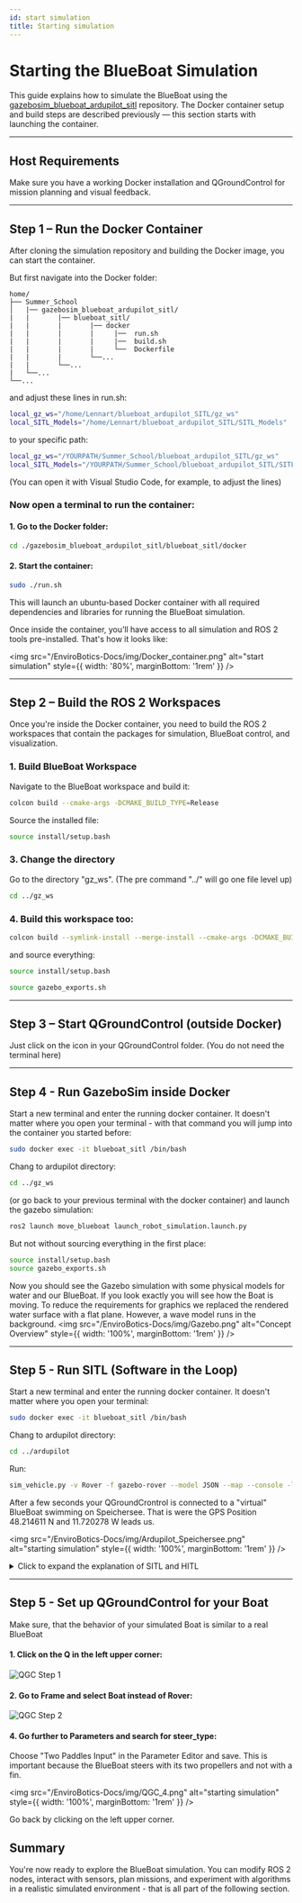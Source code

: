 ```yaml
---
id: start simulation
title: Starting simulation
---
```


# Starting the BlueBoat Simulation

This guide explains how to simulate the BlueBoat using the [gazebosim_blueboat_ardupilot_sitl](https://github.com/tum-erl/gazebosim_blueboat_ardupilot_sitl) repository. The Docker container setup and build steps are described previously — this section starts with launching the container.

---

## Host Requirements

Make sure you have a working Docker installation and QGroundControl for mission planning and visual feedback.

---

## Step 1 – Run the Docker Container

After cloning the simulation repository and building the Docker image, you can start the container.


But first navigate into the Docker folder:

```text {6}
home/
├── Summer_School
│   |── gazebosim_blueboat_ardupilot_sitl/
|   |       |── blueboat_sitl/
|   |       |       |── docker
|   |       |       |     |──  run.sh
|   |       |       |     |──  build.sh
|   |       |       |     └──  Dockerfile
|   |       |       └──...
|   |       └──...
|   └──...  
└──...
```
and adjust these lines in run.sh:
```bash
local_gz_ws="/home/Lennart/blueboat_ardupilot_SITL/gz_ws"
local_SITL_Models="/home/Lennart/blueboat_ardupilot_SITL/SITL_Models"
```
to your specific path:
```bash
local_gz_ws="/YOURPATH/Summer_School/blueboat_ardupilot_SITL/gz_ws"
local_SITL_Models="/YOURPATH/Summer_School/blueboat_ardupilot_SITL/SITL_Models"
```
(You can open it with Visual Studio Code, for example, to adjust the lines)

### Now open a terminal to run the container:
#### 1. Go to the Docker folder:
```bash
cd ./gazebosim_blueboat_ardupilot_sitl/blueboat_sitl/docker
```
#### 2. Start the container:
```bash
sudo ./run.sh
```

This will launch an ubuntu-based Docker container with all required dependencies and libraries for running the BlueBoat simulation.

Once inside the container, you’ll have access to all simulation and ROS 2 tools pre-installed. That's how it looks like:


<img src="/EnviroBotics-Docs/img/Docker_container.png" alt="start simulation" style={{ width: '80%', marginBottom: '1rem' }} />


---

## Step 2 – Build the ROS 2 Workspaces

Once you're inside the Docker container, you need to build the ROS 2 workspaces that contain the packages for simulation, BlueBoat control, and visualization.


### 1. Build BlueBoat Workspace

Navigate to the BlueBoat workspace and build it:

```bash
colcon build --cmake-args -DCMAKE_BUILD_TYPE=Release
```

Source the installed file:
```bash
source install/setup.bash
```

### 3. Change the directory
Go to the directory "gz_ws". (The pre command "../" will go one file level up)
```bash
cd ../gz_ws
```
### 4. Build this workspace too:
```bash
colcon build --symlink-install --merge-install --cmake-args -DCMAKE_BUILD_TYPE=RelWithDebInfo -DBUILD_TESTING=ON -DCMAKE_CXX_STANDARD=17
```
and source everything:

```bash
source install/setup.bash

source gazebo_exports.sh
```

---

## Step 3 – Start QGroundControl (outside Docker)

Just click on the icon in your QGroundControl folder. (You do not need the terminal here)

---

## Step 4 - Run GazeboSim inside Docker
Start a new terminal and enter the running docker container. It doesn't matter where you open your terminal - with that command you will jump into the container you started before: 
```bash
sudo docker exec -it blueboat_sitl /bin/bash
```
Chang to ardupilot directory:
```bash
cd ../gz_ws
```
(or go back to your previous terminal with the docker container) and launch the gazebo simulation:
```bash
ros2 launch move_blueboat launch_robot_simulation.launch.py
```
But not without sourcing everything in the first place:
```bash
source install/setup.bash
source gazebo_exports.sh
```

Now you should see the Gazebo simulation with some physical models for water and our BlueBoat. If you look exactly you will see how the Boat is moving. To reduce the requirements for graphics we replaced the rendered water surface with a flat plane. However, a wave model runs in the background.
<img src="/EnviroBotics-Docs/img/Gazebo.png" alt="Concept Overview" style={{ width: '100%', marginBottom: '1rem' }} />

---

## Step 5 - Run SITL (Software in the Loop)

Start a new terminal and enter the running docker container. It doesn't matter where you open your terminal: 
```bash
sudo docker exec -it blueboat_sitl /bin/bash
```
Chang to ardupilot directory:
```bash
cd ../ardupilot
```
Run:
```bash
sim_vehicle.py -v Rover -f gazebo-rover --model JSON --map --console -l 48.214611,11.720278,0,0
```
After a few seconds your QGroundCrontrol is connected to a "virtual" BlueBoat swimming on Speichersee. That is were the GPS Position 48.214611 N and 11.720278 W leads us.

<img src="/EnviroBotics-Docs/img/Ardupilot_Speichersee.png" alt="starting simulation" style={{ width: '100%', marginBottom: '1rem' }} />


<details>

<summary>Click to expand the explanation of SITL and HITL</summary>

Software-in-the-Loop (SITL)

**SITL** stands for Software in the Loop. It allows you to run the full autopilot software (e.g. ArduPilot) on your PC, without any physical hardware involved. The software behaves as if it were running on a real flight controller. Instead of receiving sensor data from real IMUs or GPS, it receives simulated sensor data (e.g. from Gazebo). Instead of sending real motor signals, it sends them to the simulated motors.

Benefits of SITL:

- No hardware needed — fast and easy testing
- Safer than real-world testing
- Reproducible and scriptable
- Ideal for early development

In SITL, you can test complete missions and control strategies — just like in the real system — but from your laptop.

---

Hardware-in-the-Loop (HITL) - just for your information

**HITL** stands for Hardware in the Loop. Here, the real autopilot hardware (e.g. a Pixhawk) is used, but connected to a simulated environment.
The physical flight controller receives simulated sensor data. The motor outputs are processed as if they were sent to real actuators — but are intercepted by the simulation.

Benefits of HITL:

- Tests real hardware behavior
- Helps identify hardware-related issues (e.g. timing, I/O)
- Great final step before deploying in the real world


</details>

---

## Step 5 - Set up QGroundControl for your Boat

Make sure, that the behavior of your simulated Boat is similar to a real BlueBoat  


<div style={{ display: 'flex', gap: '1rem', justifyContent: 'space-between', flexWrap: 'wrap' }}>

  <div style={{ flex: '1 1 48%' }}>
    <h4>1. Click on the Q in the left upper corner:</h4>
    <img src="/EnviroBotics-Docs/img/QGC_1.png" alt="QGC Step 1" style={{ width: '100%', borderRadius: '8px' }} />
  </div>

  <div style={{ flex: '1 1 48%' }}>
    <h4>2. Go to Frame and select Boat instead of Rover:</h4>
    <img src="/EnviroBotics-Docs/img/QGC_3.png"  alt="QGC Step 2" style={{ width: '100%', borderRadius: '8px' }} />
  </div>

</div>


#### 4. Go further to Parameters and search for steer_type:
Choose "Two Paddles Input" in the Parameter Editor and save. This is important because the BlueBoat steers with its two propellers and not with a fin. 

<img src="/EnviroBotics-Docs/img/QGC_4.png" alt="starting simulation" style={{ width: '100%', marginBottom: '1rem' }} />

Go back by clicking on the left upper corner.

## Summary

You're now ready to explore the BlueBoat simulation. You can modify ROS 2 nodes, interact with sensors, plan missions, and experiment with algorithms in a realistic simulated environment - that is all part of the following section.